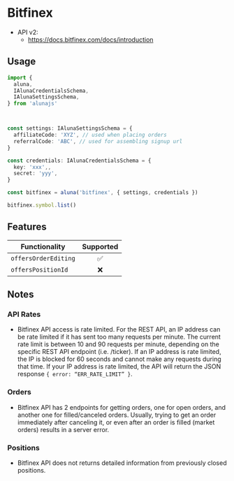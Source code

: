 # Bitfinex

 - API v2:
    - https://docs.bitfinex.com/docs/introduction

## Usage

```ts
import {
  aluna,
  IAlunaCredentialsSchema,
  IAlunaSettingsSchema,
} from 'alunajs'



const settings: IAlunaSettingsSchema = {
  affiliateCode: 'XYZ', // used when placing orders
  referralCode: 'ABC', // used for assembling signup url
}

const credentials: IAlunaCredentialsSchema = {
  key: 'xxx',,
  secret: 'yyy',
}

const bitfinex = aluna('bitfinex', { settings, credentials })

bitfinex.symbol.list()
```

## Features

| Functionality | Supported |
| -- | :-: |
| `offersOrderEditing` | ✅ |
| `offersPositionId` | ❌ |


## Notes

### API Rates
  - Bitfinex API access is rate limited. For the REST API, an IP address can be rate limited if it has sent too many requests per minute. The current rate limit is between 10 and 90 requests per minute, depending on the specific REST API endpoint (i.e. /ticker). If an IP address is rate limited, the IP is blocked for 60 seconds and cannot make any requests during that time. If your IP address is rate limited, the API will return the JSON response `{ error: “ERR_RATE_LIMIT” }`.

### Orders
- Bitfinex API has 2 endpoints for getting orders, one for open orders, and another one for filled/canceled orders. Usually, trying to get an order immediately after canceling it, or even after an order is filled (market orders) results in a server error.

### Positions
- Bitfinex API does not returns detailed information from  previously closed positions.
